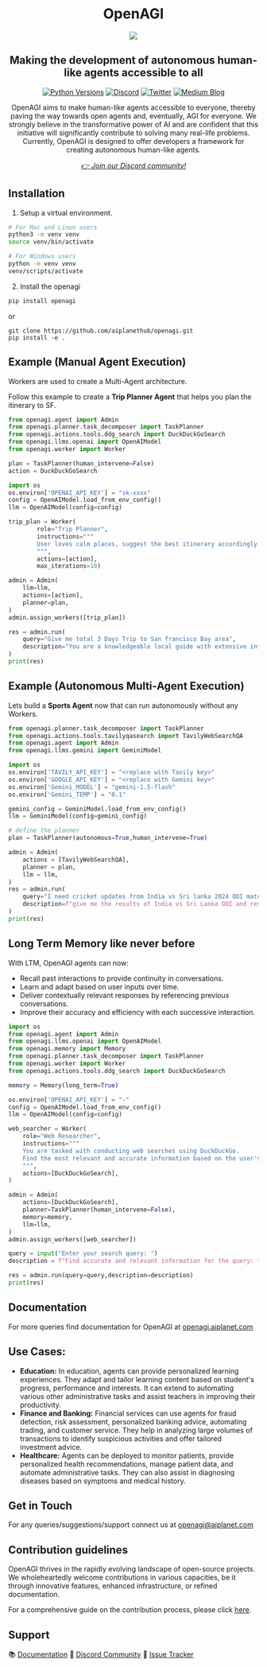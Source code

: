 <div align="center">
<h1 align="center">OpenAGI </h1>
<img src="https://github.com/aiplanethub/openagi/blob/dev/assets/openagi.png">
<h2 align="center">Making the development of autonomous human-like agents accessible to all</h2>

<a href="https://img.shields.io/badge/Python-3.9%20%7C%203.10%20%7C%203.11-3776AB.svg?style=flat&logo=python&logoColor=white"><img src="https://img.shields.io/badge/Python-3.9%20%7C%203.10%20%7C%203.11-3776AB.svg?style=flat&logo=python&logoColor=white" alt="Python Versions"></a>
<a href="https://discord.gg/4aWV7He2QU"><img src="https://dcbadge.vercel.app/api/server/4aWV7He2QU?style=flat" alt="Discord" /></a>
<a href="https://twitter.com/aiplanethub"><img src="https://img.shields.io/twitter/follow/aiplanethub" alt="Twitter" /></a>
<a href="https://medium.aiplanet.com"><img src="https://img.shields.io/badge/Medium-Blog-black?style=flat&logo=medium" alt="Medium Blog" /></a>

<p>OpenAGI aims to make human-like agents accessible to everyone, thereby paving the way towards open agents and, eventually, AGI for everyone. We strongly believe in the transformative power of AI and are confident that this initiative will significantly contribute to solving many real-life problems. Currently, OpenAGI is designed to offer developers a framework for creating autonomous human-like agents.</p>
<i><a href="https://discord.gg/4aWV7He2QU">👉 Join our Discord community!</a></i>
</div>

## Installation

1. Setup a virtual environment.

```bash
# For Mac and Linux users
python3 -m venv venv
source venv/bin/activate

# For Windows users
python -m venv venv
venv/scripts/activate
```

2. Install the openagi

```bash
pip install openagi
```

or 
```
git clone https://github.com/aiplanethub/openagi.git
pip install -e .
```

## Example (Manual Agent Execution)

Workers are used to create a Multi-Agent architecture.

Follow this example to create a **Trip Planner Agent** that helps you plan the itinerary to SF. 

```py
from openagi.agent import Admin
from openagi.planner.task_decomposer import TaskPlanner
from openagi.actions.tools.ddg_search import DuckDuckGoSearch
from openagi.llms.openai import OpenAIModel
from openagi.worker import Worker

plan = TaskPlanner(human_intervene=False)
action = DuckDuckGoSearch

import os
os.environ['OPENAI_API_KEY'] = "sk-xxxx"
config = OpenAIModel.load_from_env_config()
llm = OpenAIModel(config=config)

trip_plan = Worker(
        role="Trip Planner",
        instructions="""
        User loves calm places, suggest the best itinerary accordingly.
        """,
        actions=[action],
        max_iterations=10)

admin = Admin(
    llm=llm,
    actions=[action],
    planner=plan,
)
admin.assign_workers([trip_plan])

res = admin.run(
    query="Give me total 3 Days Trip to San francisco Bay area",
    description="You are a knowledgeable local guide with extensive information about the city, it's attractions and customs",
)
print(res)
```

## Example (Autonomous Multi-Agent Execution)

Lets build a **Sports Agent** now that can run autonomously without any Workers.

```py
from openagi.planner.task_decomposer import TaskPlanner
from openagi.actions.tools.tavilyqasearch import TavilyWebSearchQA
from openagi.agent import Admin
from openagi.llms.gemini import GeminiModel

import os
os.environ['TAVILY_API_KEY'] = "<replace with Tavily key>"
os.environ['GOOGLE_API_KEY'] = "<replace with Gemini key>"
os.environ['Gemini_MODEL'] = "gemini-1.5-flash"
os.environ['Gemini_TEMP'] = "0.1"

gemini_config = GeminiModel.load_from_env_config()
llm = GeminiModel(config=gemini_config)

# define the planner
plan = TaskPlanner(autonomous=True,human_intervene=True)

admin = Admin(
    actions = [TavilyWebSearchQA],
    planner = plan,
    llm = llm,
)
res = admin.run(
    query="I need cricket updates from India vs Sri lanka 2024 ODI match in Sri Lanka",
    description=f"give me the results of India vs Sri Lanka ODI and respective Man of the Match",
)
print(res)
``` 

## Long Term Memory like never before

With LTM, OpenAGI agents can now:

- Recall past interactions to provide continuity in conversations.
- Learn and adapt based on user inputs over time.
- Deliver contextually relevant responses by referencing previous conversations.
- Improve their accuracy and efficiency with each successive interaction.

```py
import os
from openagi.agent import Admin
from openagi.llms.openai import OpenAIModel
from openagi.memory import Memory
from openagi.planner.task_decomposer import TaskPlanner
from openagi.worker import Worker
from openagi.actions.tools.ddg_search import DuckDuckGoSearch

memory = Memory(long_term=True)

os.environ['OPENAI_API_KEY'] = "-"
config = OpenAIModel.load_from_env_config()
llm = OpenAIModel(config=config)

web_searcher = Worker(
    role="Web Researcher",
    instructions="""
    You are tasked with conducting web searches using DuckDuckGo.
    Find the most relevant and accurate information based on the user's query.
    """,
    actions=[DuckDuckGoSearch], 
)

admin = Admin(
    actions=[DuckDuckGoSearch],
    planner=TaskPlanner(human_intervene=False),
    memory=memory,
    llm=llm,
)
admin.assign_workers([web_searcher])

query = input("Enter your search query: ")
description = f"Find accurate and relevant information for the query: {query}"

res = admin.run(query=query,description=description)
print(res)
```

## Documentation

For more queries find documentation for OpenAGI at [openagi.aiplanet.com](https://openagi.aiplanet.com/)

## Use Cases:

- **Education:** In education, agents can provide personalized learning experiences. They adapt and tailor learning content based on student's progress, performance and interests. It can extend to automating various other administrative tasks and assist teachers in improving their productivity.
- **Finance and Banking:** Financial services can use agents for fraud detection, risk assessment, personalized banking advice, automating trading, and customer service. They help in analyzing large volumes of transactions to identify suspicious activities and offer tailored investment advice.
- **Healthcare:** Agents can be deployed to monitor patients, provide personalized health recommendations, manage patient data, and automate administrative tasks. They can also assist in diagnosing diseases based on symptoms and medical history.

## Get in Touch

For any queries/suggestions/support connect us at [openagi@aiplanet.com](mailto:openagi@aiplanet.com)

## Contribution guidelines

OpenAGI thrives in the rapidly evolving landscape of open-source projects. We wholeheartedly welcome contributions in various capacities, be it through innovative features, enhanced infrastructure, or refined documentation.

For a comprehensive guide on the contribution process, please click [here](https://github.com/aiplanethub/openagi/blob/main/CONTRIBUTING.md).

## Support

📚 [Documentation](https://openagi.aiplanet.com/)
💬 [Discord Community](https://discord.gg/4aWV7He2QU)
📝 [Issue Tracker](https://github.com/aiplanethub/openagi/issues)
